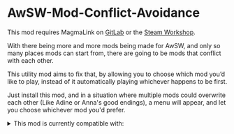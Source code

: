 # AwSW-Mod-Conflict-Avoidance

This mod requires MagmaLink on [GitLab](https://gitlab.com/jakzie2/awsw-magmalink) or the [Steam Workshop](https://steamcommunity.com/sharedfiles/filedetails/?id=2594080243).

With there being more and more mods being made for AwSW, and only so many places mods can start from, there are going to be mods that conflict with each other.

This utility mod aims to fix that, by allowing you to choose which mod you’d like to play, instead of it automatically playing whichever happens to be first.

Just install this mod, and in a situation where multiple mods could overwrite each other (Like Adine or Anna's good endings), a menu will appear, and let you choose whichever mod you'd prefer.

<details>
<summary>This mod is currently compatible with:</summary>
<br/>
<summary>Adine’s good ending:</summary>

+ Adine Sopping*
+ Freefall
+ Adine Romantic ending **or** Adine's Flight of Love <br>
 (Unfortunately, due to coding issues outside of my control, these two mods are completely incompatible with each other.)
  
<summary>Anna’s good ending:</summary>
  
+ Anna and Adine’s better ending*
+ Not-So-Tragic Hero
+ A Trip to the Woods
  
 <summary>Anna’s romance scene:</summary>
  
+ Lewd Anna scene*
+ BangOk*
<br/>
*GitHub exclusive mods
</details>
